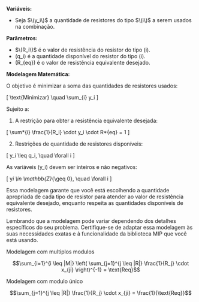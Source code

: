 **Variáveis:**

- Seja $\(y_i\)$ a quantidade de resistores do tipo $\(i\)$ a serem usados na combinação.

**Parâmetros:**

- $\(R_i\)$ é o valor de resistência do resistor do tipo \(i\).
- \(q_i\) é a quantidade disponível do resistor do tipo \(i\).
- \(R\_{eq}\) é o valor de resistência equivalente desejado.

**Modelagem Matemática:**

O objetivo é minimizar a soma das quantidades de resistores usados:

\[
\text{Minimizar} \quad \sum\_{i} y_i
\]

Sujeito a:

1. A restrição para obter a resistência equivalente desejada:

\[
\sum*{i} \frac{1}{R_i} \cdot y_i \cdot R*{eq} = 1
\]

2. Restrições de quantidade de resistores disponíveis:

\[
y_i \leq q_i, \quad \forall i
\]

As variáveis \(y_i\) devem ser inteiros e não negativos:

\[
y*i \in \mathbb{Z}*{\geq 0}, \quad \forall i
\]

Essa modelagem garante que você está escolhendo a quantidade apropriada de cada tipo de resistor para atender ao valor de resistência equivalente desejado, enquanto respeita as quantidades disponíveis de resistores.

Lembrando que a modelagem pode variar dependendo dos detalhes específicos do seu problema. Certifique-se de adaptar essa modelagem às suas necessidades exatas e à funcionalidade da biblioteca MIP que você está usando.

Modelagem com multiplos modulos

```math
\sum_{i=1}^{i \leq |M|} \left( \sum_{j=1}^{j \leq |R|} \frac{1}{R_j} \cdot x_{ji} \right)^{-1} = \text{Req}
```

Modelagem com modulo único

```math
\sum_{j=1}^{j \leq |R|} \frac{1}{R_j} \cdot x_{ji} = \frac{1}{\text{Req}}
```
